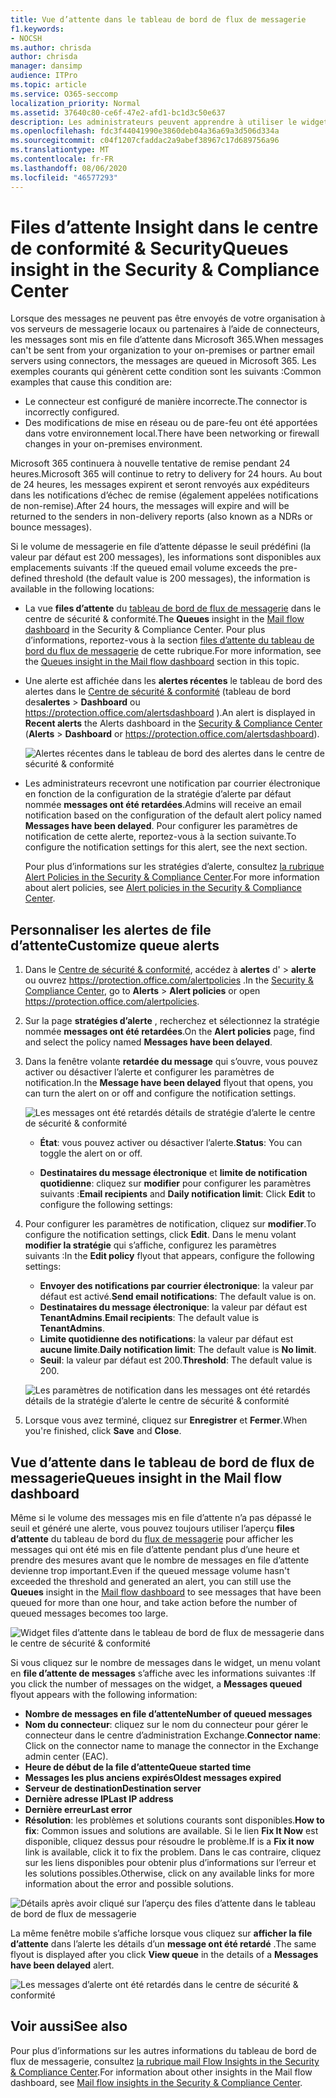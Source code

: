 ```yaml
---
title: Vue d’attente dans le tableau de bord de flux de messagerie
f1.keywords:
- NOCSH
ms.author: chrisda
author: chrisda
manager: dansimp
audience: ITPro
ms.topic: article
ms.service: O365-seccomp
localization_priority: Normal
ms.assetid: 37640c80-ce6f-47e2-afd1-bc1d3c50e637
description: Les administrateurs peuvent apprendre à utiliser le widget files d’attente dans le tableau de bord de flux de messagerie dans le centre de sécurité & conformité pour surveiller les flux de messages infructueux vers leurs organisations locales ou partenaires sur des connecteurs sortants.
ms.openlocfilehash: fdc3f44041990e3860deb04a36a69a3d506d334a
ms.sourcegitcommit: c04f1207cfaddac2a9abef38967c17d689756a96
ms.translationtype: MT
ms.contentlocale: fr-FR
ms.lasthandoff: 08/06/2020
ms.locfileid: "46577293"
---
```

# <a name="queues-insight-in-the-security--compliance-center"></a><span data-ttu-id="5174e-103">Files d’attente Insight dans le centre de conformité & Security</span><span class="sxs-lookup"><span data-stu-id="5174e-103">Queues insight in the Security & Compliance Center</span></span>

<span data-ttu-id="5174e-104">Lorsque des messages ne peuvent pas être envoyés de votre organisation à vos serveurs de messagerie locaux ou partenaires à l’aide de connecteurs, les messages sont mis en file d’attente dans Microsoft 365.</span><span class="sxs-lookup"><span data-stu-id="5174e-104">When messages can't be sent from your organization to your on-premises or partner email servers using connectors, the messages are queued in Microsoft 365.</span></span> <span data-ttu-id="5174e-105">Les exemples courants qui génèrent cette condition sont les suivants :</span><span class="sxs-lookup"><span data-stu-id="5174e-105">Common examples that cause this condition are:</span></span>

- <span data-ttu-id="5174e-106">Le connecteur est configuré de manière incorrecte.</span><span class="sxs-lookup"><span data-stu-id="5174e-106">The connector is incorrectly configured.</span></span>
- <span data-ttu-id="5174e-107">Des modifications de mise en réseau ou de pare-feu ont été apportées dans votre environnement local.</span><span class="sxs-lookup"><span data-stu-id="5174e-107">There have been networking or firewall changes in your on-premises environment.</span></span>

<span data-ttu-id="5174e-108">Microsoft 365 continuera à nouvelle tentative de remise pendant 24 heures.</span><span class="sxs-lookup"><span data-stu-id="5174e-108">Microsoft 365 will continue to retry to delivery for 24 hours.</span></span> <span data-ttu-id="5174e-109">Au bout de 24 heures, les messages expirent et seront renvoyés aux expéditeurs dans les notifications d’échec de remise (également appelées notifications de non-remise).</span><span class="sxs-lookup"><span data-stu-id="5174e-109">After 24 hours, the messages will expire and will be returned to the senders in non-delivery reports (also known as a NDRs or bounce messages).</span></span>

<span data-ttu-id="5174e-110">Si le volume de messagerie en file d’attente dépasse le seuil prédéfini (la valeur par défaut est 200 messages), les informations sont disponibles aux emplacements suivants :</span><span class="sxs-lookup"><span data-stu-id="5174e-110">If the queued email volume exceeds the pre-defined threshold (the default value is 200 messages), the information is available in the following locations:</span></span>

- <span data-ttu-id="5174e-111">La vue **files d’attente** du [tableau de bord de flux de messagerie](mail-flow-insights-v2.md) dans le centre de sécurité & conformité.</span><span class="sxs-lookup"><span data-stu-id="5174e-111">The **Queues** insight in the [Mail flow dashboard](mail-flow-insights-v2.md) in the Security & Compliance Center.</span></span> <span data-ttu-id="5174e-112">Pour plus d’informations, reportez-vous à la section [files d’attente du tableau de bord du flux de messagerie](#queues-insight-in-the-mail-flow-dashboard) de cette rubrique.</span><span class="sxs-lookup"><span data-stu-id="5174e-112">For more information, see the [Queues insight in the Mail flow dashboard](#queues-insight-in-the-mail-flow-dashboard) section in this topic.</span></span>
  
- <span data-ttu-id="5174e-113">Une alerte est affichée dans les **alertes récentes** le tableau de bord des alertes dans le [Centre de sécurité & conformité](https://protection.office.com) (tableau de bord des**alertes** \> **Dashboard** ou <https://protection.office.com/alertsdashboard> ).</span><span class="sxs-lookup"><span data-stu-id="5174e-113">An alert is displayed in **Recent alerts** the Alerts dashboard in the [Security & Compliance Center](https://protection.office.com) (**Alerts** \> **Dashboard** or <https://protection.office.com/alertsdashboard>).</span></span>

  ![Alertes récentes dans le tableau de bord des alertes dans le centre de sécurité & conformité](../../media/mfi-queued-messages-alert.png)

- <span data-ttu-id="5174e-115">Les administrateurs recevront une notification par courrier électronique en fonction de la configuration de la stratégie d’alerte par défaut nommée **messages ont été retardées**.</span><span class="sxs-lookup"><span data-stu-id="5174e-115">Admins will receive an email notification based on the configuration of the default alert policy named **Messages have been delayed**.</span></span> <span data-ttu-id="5174e-116">Pour configurer les paramètres de notification de cette alerte, reportez-vous à la section suivante.</span><span class="sxs-lookup"><span data-stu-id="5174e-116">To configure the notification settings for this alert, see the next section.</span></span>

  <span data-ttu-id="5174e-117">Pour plus d’informations sur les stratégies d’alerte, consultez [la rubrique Alert Policies in the Security & Compliance Center](../../compliance/alert-policies.md).</span><span class="sxs-lookup"><span data-stu-id="5174e-117">For more information about alert policies, see [Alert policies in the Security & Compliance Center](../../compliance/alert-policies.md).</span></span>

## <a name="customize-queue-alerts"></a><span data-ttu-id="5174e-118">Personnaliser les alertes de file d’attente</span><span class="sxs-lookup"><span data-stu-id="5174e-118">Customize queue alerts</span></span>

1. <span data-ttu-id="5174e-119">Dans le [Centre de sécurité & conformité](https://protection.office.com), accédez à **alertes** d' \> **alerte** ou ouvrez <https://protection.office.com/alertpolicies> .</span><span class="sxs-lookup"><span data-stu-id="5174e-119">In the [Security & Compliance Center](https://protection.office.com), go to **Alerts** \> **Alert policies** or open <https://protection.office.com/alertpolicies>.</span></span>

2. <span data-ttu-id="5174e-120">Sur la page **stratégies d’alerte** , recherchez et sélectionnez la stratégie nommée **messages ont été retardées**.</span><span class="sxs-lookup"><span data-stu-id="5174e-120">On the **Alert policies** page, find and select the policy named **Messages have been delayed**.</span></span>

3. <span data-ttu-id="5174e-121">Dans la fenêtre volante **retardée du message** qui s’ouvre, vous pouvez activer ou désactiver l’alerte et configurer les paramètres de notification.</span><span class="sxs-lookup"><span data-stu-id="5174e-121">In the **Message have been delayed** flyout that opens, you can turn the alert on or off and configure the notification settings.</span></span>

   ![Les messages ont été retardés détails de stratégie d’alerte le centre de sécurité & conformité](../../media/mfi-queued-messages-alert-policy.png)

   - <span data-ttu-id="5174e-123">**État**: vous pouvez activer ou désactiver l’alerte.</span><span class="sxs-lookup"><span data-stu-id="5174e-123">**Status**: You can toggle the alert on or off.</span></span>

   - <span data-ttu-id="5174e-124">**Destinataires du message électronique** et **limite de notification quotidienne**: cliquez sur **modifier** pour configurer les paramètres suivants :</span><span class="sxs-lookup"><span data-stu-id="5174e-124">**Email recipients** and **Daily notification limit**: Click **Edit** to configure the following settings:</span></span>

4. <span data-ttu-id="5174e-125">Pour configurer les paramètres de notification, cliquez sur **modifier**.</span><span class="sxs-lookup"><span data-stu-id="5174e-125">To configure the notification settings, click **Edit**.</span></span> <span data-ttu-id="5174e-126">Dans le menu volant **modifier la stratégie** qui s’affiche, configurez les paramètres suivants :</span><span class="sxs-lookup"><span data-stu-id="5174e-126">In the **Edit policy** flyout that appears, configure the following settings:</span></span>

   - <span data-ttu-id="5174e-127">**Envoyer des notifications par courrier électronique**: la valeur par défaut est activé.</span><span class="sxs-lookup"><span data-stu-id="5174e-127">**Send email notifications**: The default value is on.</span></span>
   - <span data-ttu-id="5174e-128">**Destinataires du message électronique**: la valeur par défaut est **TenantAdmins**.</span><span class="sxs-lookup"><span data-stu-id="5174e-128">**Email recipients**: The default value is **TenantAdmins**.</span></span>
   - <span data-ttu-id="5174e-129">**Limite quotidienne des notifications**: la valeur par défaut est **aucune limite**.</span><span class="sxs-lookup"><span data-stu-id="5174e-129">**Daily notification limit**: The default value is **No limit**.</span></span>
   - <span data-ttu-id="5174e-130">**Seuil**: la valeur par défaut est 200.</span><span class="sxs-lookup"><span data-stu-id="5174e-130">**Threshold**: The default value is 200.</span></span>

   ![Les paramètres de notification dans les messages ont été retardés détails de la stratégie d’alerte le centre de sécurité & conformité](../../media/mfi-queued-messages-alert-policy-notification-settings.png)

5. <span data-ttu-id="5174e-132">Lorsque vous avez terminé, cliquez sur **Enregistrer** et **Fermer**.</span><span class="sxs-lookup"><span data-stu-id="5174e-132">When you're finished, click **Save** and **Close**.</span></span>

## <a name="queues-insight-in-the-mail-flow-dashboard"></a><span data-ttu-id="5174e-133">Vue d’attente dans le tableau de bord de flux de messagerie</span><span class="sxs-lookup"><span data-stu-id="5174e-133">Queues insight in the Mail flow dashboard</span></span>

<span data-ttu-id="5174e-134">Même si le volume des messages mis en file d’attente n’a pas dépassé le seuil et généré une alerte, vous pouvez toujours utiliser l’aperçu **files d’attente** du tableau de bord du [flux de messagerie](mail-flow-insights-v2.md) pour afficher les messages qui ont été mis en file d’attente pendant plus d’une heure et prendre des mesures avant que le nombre de messages en file d’attente devienne trop important.</span><span class="sxs-lookup"><span data-stu-id="5174e-134">Even if the queued message volume hasn't exceeded the threshold and generated an alert, you can still use the **Queues** insight in the [Mail flow dashboard](mail-flow-insights-v2.md) to see messages that have been queued for more than one hour, and take action before the number of queued messages becomes too large.</span></span>

![Widget files d’attente dans le tableau de bord de flux de messagerie dans le centre de sécurité & conformité](../../media/mfi-queues-widget.png)

<span data-ttu-id="5174e-136">Si vous cliquez sur le nombre de messages dans le widget, un menu volant en **file d’attente de messages** s’affiche avec les informations suivantes :</span><span class="sxs-lookup"><span data-stu-id="5174e-136">If you click the number of messages on the widget, a **Messages queued** flyout appears with the following information:</span></span>

- <span data-ttu-id="5174e-137">**Nombre de messages en file d’attente**</span><span class="sxs-lookup"><span data-stu-id="5174e-137">**Number of queued messages**</span></span>
- <span data-ttu-id="5174e-138">**Nom du connecteur**: cliquez sur le nom du connecteur pour gérer le connecteur dans le centre d’administration Exchange.</span><span class="sxs-lookup"><span data-stu-id="5174e-138">**Connector name**: Click on the connector name to manage the connector in the Exchange admin center (EAC).</span></span>
- <span data-ttu-id="5174e-139">**Heure de début de la file d’attente**</span><span class="sxs-lookup"><span data-stu-id="5174e-139">**Queue started time**</span></span>
- <span data-ttu-id="5174e-140">**Messages les plus anciens expirés**</span><span class="sxs-lookup"><span data-stu-id="5174e-140">**Oldest messages expired**</span></span>
- <span data-ttu-id="5174e-141">**Serveur de destination**</span><span class="sxs-lookup"><span data-stu-id="5174e-141">**Destination server**</span></span>
- <span data-ttu-id="5174e-142">**Dernière adresse IP**</span><span class="sxs-lookup"><span data-stu-id="5174e-142">**Last IP address**</span></span>
- <span data-ttu-id="5174e-143">**Dernière erreur**</span><span class="sxs-lookup"><span data-stu-id="5174e-143">**Last error**</span></span>
- <span data-ttu-id="5174e-144">**Résolution**: les problèmes et solutions courants sont disponibles.</span><span class="sxs-lookup"><span data-stu-id="5174e-144">**How to fix**: Common issues and solutions are available.</span></span> <span data-ttu-id="5174e-145">Si le lien **Fix It Now** est disponible, cliquez dessus pour résoudre le problème.</span><span class="sxs-lookup"><span data-stu-id="5174e-145">If is a **Fix it now** link is available, click it to fix the problem.</span></span> <span data-ttu-id="5174e-146">Dans le cas contraire, cliquez sur les liens disponibles pour obtenir plus d’informations sur l’erreur et les solutions possibles.</span><span class="sxs-lookup"><span data-stu-id="5174e-146">Otherwise, click on any available links for more information about the error and possible solutions.</span></span>

![Détails après avoir cliqué sur l’aperçu des files d’attente dans le tableau de bord de flux de messagerie](../../media/mfi-queues-details.png)

<span data-ttu-id="5174e-148">La même fenêtre mobile s’affiche lorsque vous cliquez sur **afficher la file d’attente** dans l’alerte les détails d’un **message ont été retardé** .</span><span class="sxs-lookup"><span data-stu-id="5174e-148">The same flyout is displayed after you click **View queue** in the details of a **Messages have been delayed** alert.</span></span>

![Les messages d’alerte ont été retardés dans le centre de sécurité & conformité](../../media/mfi-queued-messages-alert-details.png)

## <a name="see-also"></a><span data-ttu-id="5174e-150">Voir aussi</span><span class="sxs-lookup"><span data-stu-id="5174e-150">See also</span></span>

<span data-ttu-id="5174e-151">Pour plus d’informations sur les autres informations du tableau de bord de flux de messagerie, consultez [la rubrique mail Flow Insights in the Security & Compliance Center](mail-flow-insights-v2.md).</span><span class="sxs-lookup"><span data-stu-id="5174e-151">For information about other insights in the Mail flow dashboard, see [Mail flow insights in the Security & Compliance Center](mail-flow-insights-v2.md).</span></span>
